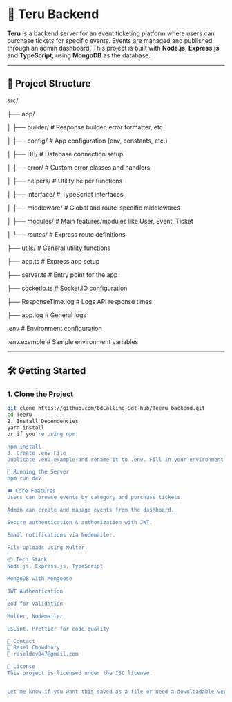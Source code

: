 # 🎫 Teru Backend

**Teru** is a backend server for an event ticketing platform where users can purchase tickets for specific events. Events are managed and published through an admin dashboard. This project is built with **Node.js**, **Express.js**, and **TypeScript**, using **MongoDB** as the database.

---

## 📁 Project Structure

src/

├── app/

│ ├── builder/ # Response builder, error formatter, etc.

│ ├── config/ # App configuration (env, constants, etc.)

│ ├── DB/ # Database connection setup

│ ├── error/ # Custom error classes and handlers

│ ├── helpers/ # Utility helper functions

│ ├── interface/ # TypeScript interfaces

│ ├── middleware/ # Global and route-specific middlewares

│ ├── modules/ # Main features/modules like User, Event, Ticket

│ └── routes/ # Express route definitions

├── utils/ # General utility functions

├── app.ts # Express app setup

├── server.ts # Entry point for the app

├── socketIo.ts # Socket.IO configuration

├── ResponseTime.log # Logs API response times

├── app.log # General logs

.env # Environment configuration

.env.example # Sample environment variables

---

## 🛠️ Getting Started

### 1. Clone the Project

```bash
git clone https://github.com/bdCalling-Sdt-hub/Teeru_backend.git
cd Teeru
2. Install Dependencies
yarn install
or if you're using npm:

npm install
3. Create .env File
Duplicate .env.example and rename it to .env. Fill in your environment variables:

🚀 Running the Server
npm run dev

🎟️ Core Features
Users can browse events by category and purchase tickets.

Admin can create and manage events from the dashboard.

Secure authentication & authorization with JWT.

Email notifications via Nodemailer.

File uploads using Multer.

📦 Tech Stack
Node.js, Express.js, TypeScript

MongoDB with Mongoose

JWT Authentication

Zod for validation

Multer, Nodemailer

ESLint, Prettier for code quality

📩 Contact
👤 Rasel Chowdhury
📧 raseldev847@gmail.com

📃 License
This project is licensed under the ISC license.


Let me know if you want this saved as a file or need a downloadable version.